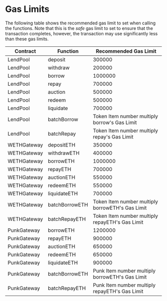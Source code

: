 # Gas Limits

The following table shows the recommended gas limit to set when calling the functions. Note that this is the _safe_ gas limit to set to ensure that the transaction completes, however, the transaction may use significantly less than these gas limits.

| Contract    | Function       | Recommended Gas Limit                            |
| ----------- | -------------- | ------------------------------------------------ |
| LendPool    | deposit        | 300000                                           |
| LendPool    | withdraw       | 200000                                           |
| LendPool    | borrow         | 1000000                                          |
| LendPool    | repay          | 700000                                           |
| LendPool    | auction        | 500000                                           |
| LendPool    | redeem         | 500000                                           |
| LendPool    | liquidate      | 700000                                           |
| LendPool    | batchBorrow    | Token Item number multiply borrow's Gas Limit    |
| LendPool    | batchRepay     | Token Item number multiply repay's Gas Limit     |
| WETHGateway | depositETH     | 350000                                           |
| WETHGateway | withdrawETH    | 400000                                           |
| WETHGateway | borrowETH      | 1000000                                          |
| WETHGateway | repayETH       | 700000                                           |
| WETHGateway | auctionETH     | 550000                                           |
| WETHGateway | redeemETH      | 550000                                           |
| WETHGateway | liquidateETH   | 700000                                           |
| WETHGateway | batchBorrowETH | Token Item number multiply borrowETH's Gas Limit |
| WETHGateway | batchRepayETH  | Token Item number multiply repayETH's Gas Limit  |
| PunkGateway | borrowETH      | 1200000                                          |
| PunkGateway | repayETH       | 900000                                           |
| PunkGateway | auctionETH     | 650000                                           |
| PunkGateway | redeemETH      | 650000                                           |
| PunkGateway | liquidateETH   | 900000                                           |
| PunkGateway | batchBorrowETH | Punk Item number multiply borrowETH's Gas Limit  |
| PunkGateway | batchRepayETH  | Punk Item number multiply repayETH's Gas Limit   |
